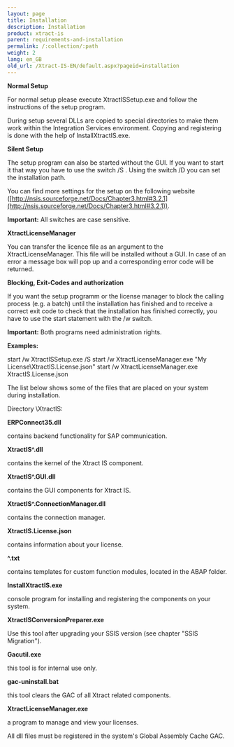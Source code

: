 ```yaml
---
layout: page
title: Installation
description: Installation
product: xtract-is
parent: requirements-and-installation
permalink: /:collection/:path
weight: 2
lang: en_GB
old_url: /Xtract-IS-EN/default.aspx?pageid=installation
---
```


**Normal Setup**

For normal setup please execute XtractISSetup.exe and follow the instructions of the setup program.  

During setup several DLLs are copied to special directories to make them work within the Integration Services environment. Copying and registering is done with the help of InstallXtractIS.exe.

**Silent Setup**

The setup program can also be started without the GUI. If you want to start it that way you have to use the switch /S . Using the switch /D you can set the installation path. 

You can find more settings for the setup on the following website ([http://nsis.sourceforge.net/Docs/Chapter3.html#3.2.1](http://nsis.sourceforge.net/Docs/Chapter3.html#3.2.1)).

**Important:** All switches are case sensitive.

**XtractLicenseManager**

You can transfer the licence file as an argument to the XtractLicenseManager. This file will be installed without a GUI. In case of an error a message box will pop up and a corresponding error code will be returned. 

**Blocking, Exit-Codes and authorization**

If you want the setup programm or the license manager to block the calling process  (e.g. a batch) until the installation has finished and to receive a correct exit code to check that the installation has finished correctly, you have to use the start statement with the /w switch.

**Important:** Both programs need administration rights.

**Examples:**

start /w XtractISSetup.exe /S
start /w XtractLicenseManager.exe "My License\XtractIS.License.json"
start /w XtractLicenseManager.exe XtractIS.License.json


The list below shows some of the files that are placed on your system during installation.

Directory \XtractIS\:

**ERPConnect35.dll**

contains backend functionality for SAP communication.

**XtractIS^.dll**

contains the kernel of the Xtract IS component.

**XtractIS^.GUI.dll**

contains the GUI components for Xtract IS.

**XtractIS^.ConnectionManager.dll**

contains the connection manager.

**XtractIS.License.json**

contains information about your license.

**^.txt**

contains templates for custom function modules, located in the ABAP folder.

**InstallXtractIS.exe**

console program for installing and registering the components on your system.

**XtractISConversionPreparer.exe**

Use this tool after upgrading your SSIS version (see chapter "SSIS Migration").

**Gacutil.exe**

this tool is for internal use only.

**gac-uninstall.bat**

this tool clears the GAC of all Xtract related components.

**XtractLicenseManager.exe**

a program to manage and view your licenses.

All dll files must be registered in the system's Global Assembly Cache GAC.